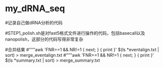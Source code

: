 # my_dRNA_seq

#记录自己做dRNA分析的代码

#STEP1_polish.sh是对fast5格式文件进行操作的代码，包括basecall以及nanopolish，这部分的代码写得非常复杂

#合并结果
#"""awk 'FNR==1 && NR!=1 { next; } { print }' $(ls *eventalign.txt | sort) > merge_eventalign.txt
#"""awk 'FNR==1 && NR!=1 { next; } { print }' $(ls *summary.txt | sort) > merge_summary.txt

